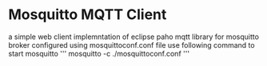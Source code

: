 # Mosquitto MQTT Client
a simple web client implemntation of eclipse paho mqtt library for 
mosquitto broker configured using mosquittoconf.conf file 
use following command to start mosquitto 
'''
mosquitto -c ./mosquittoconf.conf
'''
